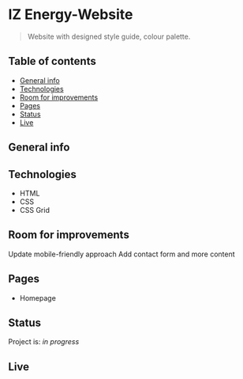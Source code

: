 
# IZ Energy-Website
> Website with designed style guide, colour palette. 

## Table of contents
* [General info](#general-info)
* [Technologies](#technologies)
* [Room for improvements](#room-for-improvements)
* [Pages](#pages)
* [Status](#status)
* [Live](#live)

## General info


## Technologies
* HTML
* CSS
* CSS Grid

## Room for improvements
Update mobile-friendly approach
Add contact form and more content


## Pages
* Homepage

## Status
Project is:  _in progress_

## Live